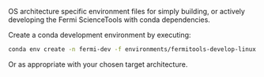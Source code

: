 OS architecture specific environment files for simply building, or actively developing the Fermi ScienceTools with conda dependencies.

Create a conda development environment by executing:

``` sh
conda env create -n fermi-dev -f environments/fermitools-develop-linux.yml
```

Or as appropriate with your chosen target architecture.
